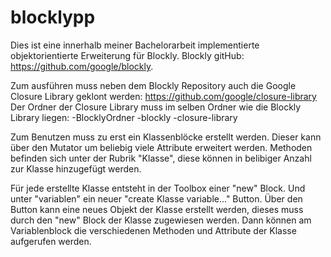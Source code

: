 # blocklypp
Dies ist eine innerhalb meiner Bachelorarbeit implementierte objektorientierte Erweiterung für Blockly.
Blockly gitHub: https://github.com/google/blockly.

Zum ausführen muss neben dem Blockly Repository auch die Google Closure Library geklont werden:
https://github.com/google/closure-library
Der Ordner der Closure Library muss im selben Ordner wie die Blockly Library liegen:
-BlocklyOrdner
  -blockly
  -closure-library

Zum Benutzen muss zu erst ein Klassenblöcke erstellt werden. Dieser kann über den Mutator um beliebig viele Attribute erweitert werden. Methoden befinden sich unter der Rubrik "Klasse", diese können in belibiger Anzahl zur Klasse hinzugefügt werden.

Für jede erstellte Klasse entsteht in der Toolbox einer "new" Block. Und unter "variablen" ein neuer "create Klasse variable..." Button. Über den Button kann eine neues Objekt der Klasse erstellt werden, dieses muss durch den "new" Block der Klasse zugewiesen werden. Dann können am Variablenblock die verschiedenen Methoden und Attribute der Klasse aufgerufen werden.
